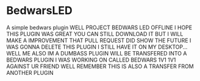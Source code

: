 # BedwarsLED
A simple bedwars plugin
WELL PROJECT BEDWARS LED 
OFFLINE
I HOPE THIS PLUGIN WAS GREAT YOU CAN STILL DOWNLOAD IT
BUT I WILL MAKE A IMPROVEMENT 
THAT PULL REQUEST DID SHOW THE FUTURE
I WAS GONNA DELETE THIS PLUGIN
I STILL HAVE IT ON MY DESKTOP...
WELL ME ALSO IM A DUMBASS
PLUGIN WILL BE TRANSFERED INTO A BEDWARS PLUGIN I WAS WORKING ON 
CALLED BEDWARS 1V1 
1V1 AGAINST UR FRIEND
WELL REMEMBER THIS IS ALSO A 
TRANSFER FROM ANOTHER PLUGIN
